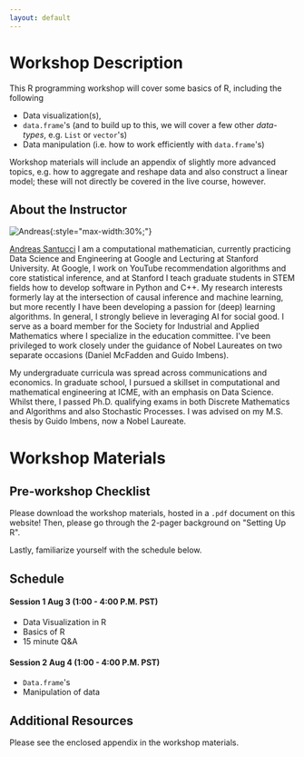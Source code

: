 ```yaml
---
layout: default
---
```


# Workshop Description
This R programming workshop will cover some basics of R, including the following
  * Data visualization(s),
  * `data.frame`'s (and to build up to this, we will cover a few other _data-types_, e.g. `List` or `vector`'s)
  * Data manipulation (i.e. how to work efficiently with `data.frame`'s)
  
Workshop materials will include an appendix of slightly more advanced topics,
e.g. how to aggregate and reshape data and also construct a linear model; these
will not directly be covered in the live course, however.
  
## About the Instructor
![Andreas](/assets/img/profile.jpg){:style="max-width:30%;"}

[Andreas Santucci](https://asantucci.github.io/)
I am a computational mathematician, currently practicing Data Science and Engineering at Google and Lecturing at Stanford University. At Google, I work on YouTube recommendation algorithms and core statistical inference, and at Stanford I teach graduate students in STEM fields how to develop software in Python and C++. My research interests formerly lay at the intersection of causal inference and machine learning, but more recently I have been developing a passion for (deep) learning algorithms. In general, I strongly believe in leveraging AI for social good. I serve as a board member for the Society for Industrial and Applied Mathematics where I specialize in the education committee. I've been privileged to work closely under the guidance of Nobel Laureates on two separate occasions (Daniel McFadden and Guido Imbens).

My undergraduate curricula was spread across communications and economics. In graduate school, I pursued a skillset in computational and mathematical engineering at ICME, with an emphasis on Data Science. Whilst there, I passed Ph.D. qualifying exams in both Discrete Mathematics and Algorithms and also Stochastic Processes. I was advised on my M.S. thesis by Guido Imbens, now a Nobel Laureate.

# Workshop Materials

## Pre-workshop Checklist
Please download the workshop materials, hosted in a `.pdf` document on this
website! Then, please go through the 2-pager background on "Setting Up R".

Lastly, familiarize yourself with the schedule below.

## Schedule

#### Session 1 Aug 3 (1:00 - 4:00 P.M. PST)
  - Data Visualization in R
  - Basics of R
  - 15 minute Q&A
  
#### Session 2 Aug 4 (1:00 - 4:00 P.M. PST)
  - `Data.frame`'s
  - Manipulation of data

## Additional Resources
Please see the enclosed appendix in the workshop materials.







